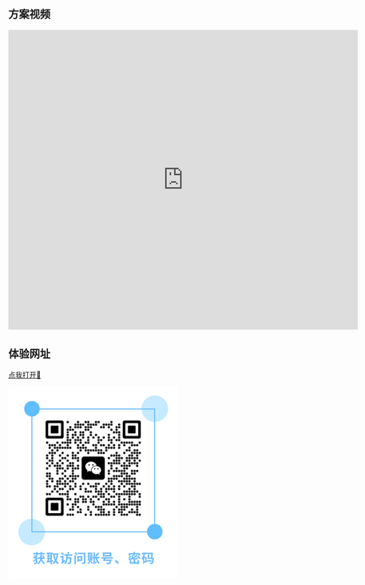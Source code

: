 ## 方案视频

<iframe src="https://www.bilibili.com/video/BV1V4421A7kQ?t=4.0"  width="700" height="600" scrolling="no" border="0" frameborder="no" framespacing="0" allowfullscreen="true"> </iframe>

## 体验网址

  [点我打开:link:](http://113.128.45.158:8015/) 

![img](../../static/img/document/linker.gif)    